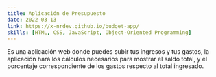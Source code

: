 ```yaml
---
title: Aplicación de Presupuesto
date: 2022-03-13
link: https://x-nrdev.github.io/budget-app/
skills: [HTML, CSS, JavaScript, Object-Oriented Programming]
---
```


Es una aplicación web donde puedes subir tus ingresos y tus gastos, la aplicación hará los cálculos necesarios para mostrar el saldo total, y el porcentaje correspondiente de los gastos respecto al total ingresado.